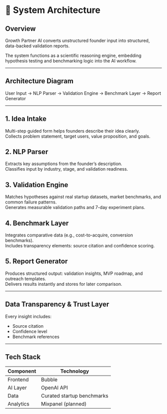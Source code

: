 # 🧠 System Architecture

## Overview
Growth Partner AI converts unstructured founder input into structured, data-backed validation reports.

The system functions as a scientific reasoning engine, embedding hypothesis testing and benchmarking logic into the AI workflow.

---

## Architecture Diagram
User Input → NLP Parser → Validation Engine → Benchmark Layer → Report Generator

---

## 1. Idea Intake
Multi-step guided form helps founders describe their idea clearly.  
Collects problem statement, target users, value proposition, and goals.

## 2. NLP Parser
Extracts key assumptions from the founder’s description.  
Classifies input by industry, stage, and validation readiness.

## 3. Validation Engine
Matches hypotheses against real startup datasets, market benchmarks, and common failure patterns.  
Generates measurable validation paths and 7-day experiment plans.

## 4. Benchmark Layer
Integrates comparative data (e.g., cost-to-acquire, conversion benchmarks).  
Includes transparency elements: source citation and confidence scoring.

## 5. Report Generator
Produces structured output: validation insights, MVP roadmap, and outreach templates.  
Delivers results instantly and stores for later comparison.

---

## Data Transparency & Trust Layer
Every insight includes:
- Source citation  
- Confidence level  
- Benchmark references

---

## Tech Stack
| Component | Technology |
|------------|-------------|
| Frontend | Bubble |
| AI Layer | OpenAI API |
| Data | Curated startup benchmarks |
| Analytics | Mixpanel (planned) |
